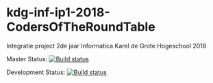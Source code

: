 # kdg-inf-ip1-2018-CodersOfTheRoundTable
Integratie project 2de jaar Informatica Karel de Grote Hogeschool 2018

Master Status:        [![Build status](https://ci.appveyor.com/api/projects/status/574s0lxvxht8ib7k/branch/master?svg=true)](https://ci.appveyor.com/project/SeppeM/kdg-inf-ip1-2018-codersoftheroundtable)

Development Status:   [![Build status](https://ci.appveyor.com/api/projects/status/574s0lxvxht8ib7k/branch/Development?svg=true)](https://ci.appveyor.com/project/SeppeM/kdg-inf-ip1-2018-codersoftheroundtable)
